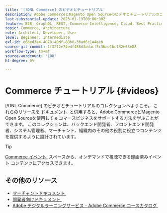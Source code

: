 ```yaml
---
title: '[!DNL Commerce] のビデオとチュートリアル'
description: Adobe CommerceとMagento Open Sourceのビデオとチュートリアルのコレクションです
last-substantial-update: 2023-01-19T00:00:00Z
feature: B2B, GraphQL, REST, Commerce Intelligence, Cloud, Best Practices, API Mesh, App Builder
topic: Commerce, Architecture
role: Architect, Developer, User
level: Beginner, Intermediate
exl-id: e6bed3a4-4078-40df-88b0-3bad6c144aeb
source-git-commit: 1f3212e74edf488d3adacf5c3bae1bc132e63e88
workflow-type: tm+mt
source-wordcount: '108'
ht-degree: 0%

---
```


# Commerce チュートリアル {#videos}

[!DNL Commerce] のビデオとチュートリアルのコレクションへようこそ。 これらのリソースを [&#x200B; ドキュメント &#x200B;](https://experienceleague.adobe.com/docs/commerce.html) と併用すると、Adobe CommerceとMagento Open Sourceを使用して e コマースビジネスをサポートする方法を学ぶことができます。 このコレクションは、バックエンド開発者、フロントエンド開発者、システム管理者、マーチャント、組織内のその他の役割に役立つコンテンツを提供するように設計されています。

<div id="recs-overview-body-1"></div>
<div id="recs-overview-body-2"></div>
<div id="recs-overview-body-3"></div>
<div id="recs-overview-body-4"></div>
<div id="recs-overview-body-5"></div>
<div id="recs-overview-body-6"></div>

>[!TIP]
>
>[Commerce イベント &#x200B;](https://experienceleague.adobe.com/docs/commerce-events/events/overview.html) スペースから、オンデマンドで視聴できる録画済みイベント コンテンツにアクセスできます。

## その他のリソース

- [&#x200B; マーチャントドキュメント &#x200B;](https://experienceleague.adobe.com/docs/commerce-admin/user-guides/home.html)
- [&#x200B; 開発者向けドキュメント &#x200B;](https://developer.adobe.com/commerce)
- [Adobe デジタルラーニングサービス - Adobe Commerce コースカタログ &#x200B;](https://learning.adobe.com/catalog.html?solution=Adobe%20Commerce)

